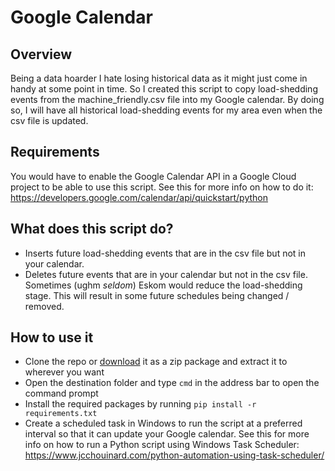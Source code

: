 # Google Calendar

## Overview
Being a data hoarder I hate losing historical data as it might just come in handy at some point in time.  So I created this script to copy load-shedding events from the machine_friendly.csv file into my Google calendar.  By doing so, I will have all historical load-shedding events for my area even when the csv file is updated.

## Requirements
You would have to enable the Google Calendar API in a Google Cloud project to be able to use this script.  See this for more info on how to do it: https://developers.google.com/calendar/api/quickstart/python

## What does this script do?
- Inserts future load-shedding events that are in the csv file but not in your calendar.
- Deletes future events that are in your calendar but not in the csv file. Sometimes (ughm *seldom*) Eskom would reduce the load-shedding stage.  This will result in some future schedules being changed / removed.  

## How to use it
- Clone the repo or [download](https://github.com/shaunkleyn/eskom-calendar-scripts/archive/refs/heads/main.zip) it as a zip package and extract it to wherever you want
- Open the destination folder and type ```cmd``` in the address bar to open the command prompt
- Install the required packages by running ```pip install -r requirements.txt```
- Create a scheduled task in Windows to run the script at a preferred interval so that it can update your Google calendar.  See this for more info on how to run a Python script using Windows Task Scheduler: https://www.jcchouinard.com/python-automation-using-task-scheduler/